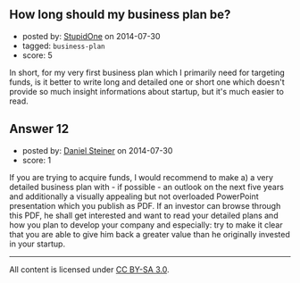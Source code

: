 ## How long should my business plan be?

- posted by: [StupidOne](https://stackexchange.com/users/439258/stupidone) on 2014-07-30
- tagged: `business-plan`
- score: 5

In short, for my very first business plan which I primarily need for targeting funds, is it better to write long and detailed one or short one which doesn't provide so much insight informations about startup, but it's much easier to read. 


## Answer 12

- posted by: [Daniel Steiner](https://stackexchange.com/users/1523303/daniel-steiner) on 2014-07-30
- score: 1

If you are trying to acquire funds, I would recommend to make a) a very detailed business plan with - if possible - an outlook on the next five years and additionally a visually appealing but not overloaded PowerPoint presentation which you publish as PDF. If an investor can browse through this PDF, he shall get interested and want to read your detailed plans and how you plan to develop your company and especially: try to make it clear that you are able to give him back a greater value than he originally invested in your startup. 



---

All content is licensed under [CC BY-SA 3.0](https://creativecommons.org/licenses/by-sa/3.0/).
